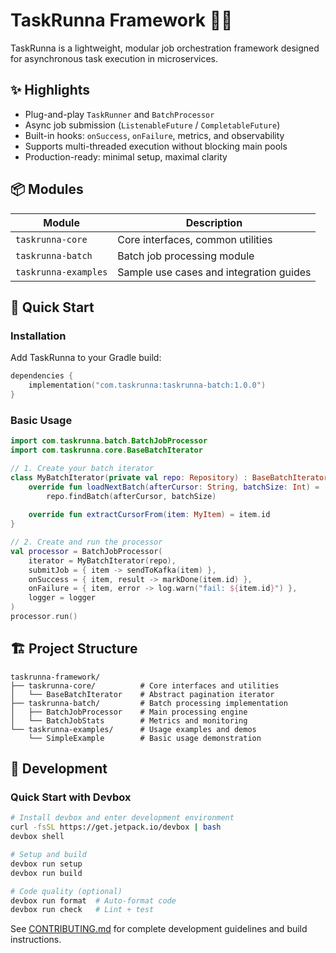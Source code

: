 # TaskRunna Framework 🏃‍♂️

TaskRunna is a lightweight, modular job orchestration framework designed for asynchronous task execution in microservices.

## ✨ Highlights
- Plug-and-play `TaskRunner` and `BatchProcessor`
- Async job submission (`ListenableFuture` / `CompletableFuture`)
- Built-in hooks: `onSuccess`, `onFailure`, metrics, and observability
- Supports multi-threaded execution without blocking main pools
- Production-ready: minimal setup, maximal clarity

## 📦 Modules

| Module              | Description                                      |
|---------------------|--------------------------------------------------|
| `taskrunna-core`     | Core interfaces, common utilities               |
| `taskrunna-batch`    | Batch job processing module                     |
| `taskrunna-examples` | Sample use cases and integration guides         |

## 🚀 Quick Start

### Installation

Add TaskRunna to your Gradle build:

```kotlin
dependencies {
    implementation("com.taskrunna:taskrunna-batch:1.0.0")
}
```

### Basic Usage

```kotlin
import com.taskrunna.batch.BatchJobProcessor
import com.taskrunna.core.BaseBatchIterator

// 1. Create your batch iterator
class MyBatchIterator(private val repo: Repository) : BaseBatchIterator<MyItem>() {
    override fun loadNextBatch(afterCursor: String, batchSize: Int) = 
        repo.findBatch(afterCursor, batchSize)
    
    override fun extractCursorFrom(item: MyItem) = item.id
}

// 2. Create and run the processor
val processor = BatchJobProcessor(
    iterator = MyBatchIterator(repo),
    submitJob = { item -> sendToKafka(item) },
    onSuccess = { item, result -> markDone(item.id) },
    onFailure = { item, error -> log.warn("fail: ${item.id}") },
    logger = logger
)
processor.run()
```

## 🏗️ Project Structure

```
taskrunna-framework/
├── taskrunna-core/          # Core interfaces and utilities
│   └── BaseBatchIterator    # Abstract pagination iterator
├── taskrunna-batch/         # Batch processing implementation
│   ├── BatchJobProcessor    # Main processing engine
│   └── BatchJobStats        # Metrics and monitoring
└── taskrunna-examples/      # Usage examples and demos
    └── SimpleExample        # Basic usage demonstration
```

## 🔧 Development

### Quick Start with Devbox

```bash
# Install devbox and enter development environment
curl -fsSL https://get.jetpack.io/devbox | bash
devbox shell

# Setup and build
devbox run setup
devbox run build

# Code quality (optional)
devbox run format  # Auto-format code
devbox run check   # Lint + test
```

See [CONTRIBUTING.md](CONTRIBUTING.md) for complete development guidelines and build instructions. 